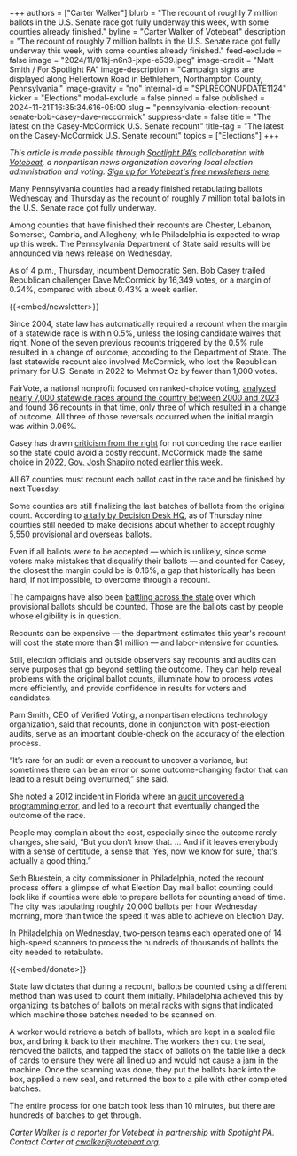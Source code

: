 +++
authors = ["Carter Walker"]
blurb = "The recount of roughly 7 million ballots in the U.S. Senate race got fully underway this week, with some counties already finished."
byline = "Carter Walker of Votebeat"
description = "The recount of roughly 7 million ballots in the U.S. Senate race got fully underway this week, with some counties already finished."
feed-exclude = false
image = "2024/11/01kj-n6n3-jxpe-e539.jpeg"
image-credit = "Matt Smith / For Spotlight PA"
image-description = "Campaign signs are displayed along Hellertown Road in Bethlehem, Northampton County, Pennsylvania."
image-gravity = "no"
internal-id = "SPLRECONUPDATE1124"
kicker = "Elections"
modal-exclude = false
pinned = false
published = 2024-11-21T16:35:34.616-05:00
slug = "pennsylvania-election-recount-senate-bob-casey-dave-mccormick"
suppress-date = false
title = "The latest on the Casey-McCormick U.S. Senate recount"
title-tag = "The latest on the Casey-McCormick U.S. Senate recount"
topics = ["Elections"]
+++

<em>This article is made possible through </em><a href="https://www.spotlightpa.org/"><em>Spotlight PA’s</em></a><em> collaboration with </em><a href="https://www.votebeat.org/"><em>Votebeat</em></a><em>, a nonpartisan news organization covering local election administration and voting. </em><a href="https://www.votebeat.org/newsletters/"><em>Sign up for Votebeat&#39;s free newsletters here</em></a><em>.</em>

Many Pennsylvania counties had already finished retabulating ballots Wednesday and Thursday as the recount of roughly 7 million total ballots in the U.S. Senate race got fully underway.

Among counties that have finished their recounts are Chester, Lebanon, Somerset, Cambria, and Allegheny, while Philadelphia is expected to wrap up this week. The Pennsylvania Department of State said results will be announced via news release on Wednesday.

As of 4 p.m., Thursday, incumbent Democratic Sen. Bob Casey trailed Republican challenger Dave McCormick by 16,349 votes, or a margin of 0.24%, compared with about 0.43% a week earlier.

{{<embed/newsletter>}}

Since 2004, state law has automatically required a recount when the margin of a statewide race is within 0.5%, unless the losing candidate waives that right. None of the seven previous recounts triggered by the 0.5% rule resulted in a change of outcome, according to the Department of State. The last statewide recount also involved McCormick, who lost the Republican primary for U.S. Senate in 2022 to Mehmet Oz by fewer than 1,000 votes.

FairVote, a national nonprofit focused on ranked-choice voting, <a href="https://fairvote.org/report/election-recounts-2023/">analyzed nearly 7,000 statewide races around the country between 2000 and 2023</a> and found 36 recounts in that time, only three of which resulted in a change of outcome. All three of those reversals occurred when the initial margin was within 0.06%.

Casey has drawn <a href="https://x.com/KimWardPA/status/1857110177121452534">criticism from the right</a> for not conceding the race earlier so the state could avoid a costly recount. McCormick made the same choice in 2022, <a href="https://www.inquirer.com/news/pennsylvania/bob-casey-recount-josh-shapiro-pennsylvania-election-2024-20241119.html">Gov. Josh Shapiro noted earlier this week</a>.

All 67 counties must recount each ballot cast in the race and be finished by next Tuesday.

Some counties are still finalizing the last batches of ballots from the original count. According to <a href="https://docs.google.com/spreadsheets/d/1N7NOlleN9QbJzxffRdPT00MnqJ7lQy3ssa7vtIsQqhY/htmlview?gid=468071042#gid=468071042">a tally by Decision Desk HQ</a>, as of Thursday nine counties still needed to make decisions about whether to accept roughly 5,550 provisional and overseas ballots.

Even if all ballots were to be accepted — which is unlikely, since some voters make mistakes that disqualify their ballots — and counted for Casey, the closest the margin could be is 0.16%, a gap that historically has been hard, if not impossible, to overcome through a recount.

The campaigns have also been <a href="https://penncapital-star.com/campaigns-elections/senate-casey-and-mccormick-are-now-fighting-over-provisional-ballots-in-a-dozen-pennsylvania-counties/">battling across the state</a> over which provisional ballots should be counted. Those are the ballots cast by people whose eligibility is in question.

Recounts can be expensive — the department estimates this year&#39;s recount will cost the state more than $1 million — and labor-intensive for counties.

Still, election officials and outside observers say recounts and audits can serve purposes that go beyond settling the outcome. They can help reveal problems with the original ballot counts, illuminate how to process votes more efficiently, and provide confidence in results for voters and candidates.

Pam Smith, CEO of Verified Voting, a nonpartisan elections technology organization, said that recounts, done in conjunction with post-election audits, serve as an important double-check on the accuracy of the election process.

“It’s rare for an audit or even a recount to uncover a variance, but sometimes there can be an error or some outcome-changing factor that can lead to a result being overturned,” she said.

She noted a 2012 incident in Florida where an <a href="https://www.tampabay.com/news/florida-politics/elections/2020/11/14/heres-how-post-election-audits-work-in-florida/">audit uncovered a programming error</a>, and led to a recount that eventually changed the outcome of the race.

People may complain about the cost, especially since the outcome rarely changes, she said, “But you don’t know that. … And if it leaves everybody with a sense of certitude, a sense that ‘Yes, now we know for sure,’ that’s actually a good thing.”

Seth Bluestein, a city commissioner in Philadelphia, noted the recount process offers a glimpse of what Election Day mail ballot counting could look like if counties were able to prepare ballots for counting ahead of time. The city was tabulating roughly 20,000 ballots per hour Wednesday morning, more than twice the speed it was able to achieve on Election Day.

In Philadelphia on Wednesday, two-person teams each operated one of 14 high-speed scanners to process the hundreds of thousands of ballots the city needed to retabulate.

{{<embed/donate>}}

State law dictates that during a recount, ballots be counted using a different method than was used to count them initially. Philadelphia achieved this by organizing its batches of ballots on metal racks with signs that indicated which machine those batches needed to be scanned on.

A worker would retrieve a batch of ballots, which are kept in a sealed file box, and bring it back to their machine. The workers then cut the seal, removed the ballots, and tapped the stack of ballots on the table like a deck of cards to ensure they were all lined up and would not cause a jam in the machine. Once the scanning was done, they put the ballots back into the box, applied a new seal, and returned the box to a pile with other completed batches.

The entire process for one batch took less than 10 minutes, but there are hundreds of batches to get through.

<em>Carter Walker is a reporter for Votebeat in partnership with Spotlight PA. Contact Carter at </em><a href="mailto:cwalker@votebeat.org"><em>cwalker@votebeat.org</em></a><em>.</em>

